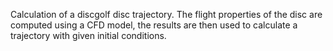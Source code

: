 Calculation of a discgolf disc trajectory. The flight properties of the disc are computed using a CFD model, the results are then used to calculate a trajectory with given initial conditions.
